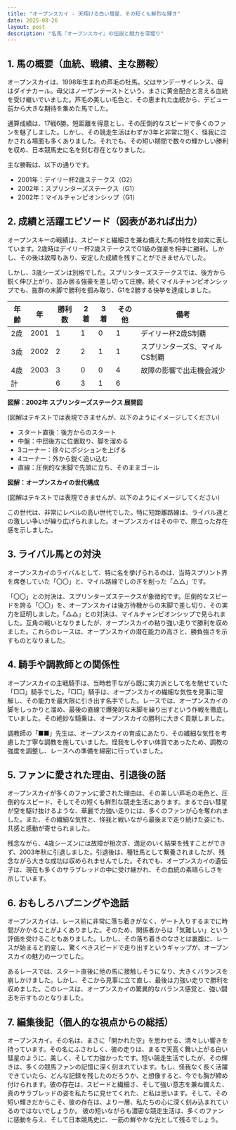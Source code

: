 ```yaml
---
title: "オープンスカイ - 天翔ける白い彗星、その短くも鮮烈な輝き"
date: 2025-08-26
layout: post
description: "名馬『オープンスカイ』の伝説と魅力を深堀り"
---
```


## 1. 馬の概要（血統、戦績、主な勝鞍）

オープンスカイは、1998年生まれの芦毛の牡馬。父はサンデーサイレンス、母はダイナカール。母父はノーザンテーストという、まさに黄金配合と言える血統を受け継いでいました。芦毛の美しい毛色と、その恵まれた血統から、デビュー前から大きな期待を集めた馬でした。

通算成績は、17戦6勝。短距離を得意とし、その圧倒的なスピードで多くのファンを魅了しました。しかし、その競走生活はわずか3年と非常に短く、怪我に泣かされる場面も多くありました。それでも、その短い期間で数々の輝かしい勝利を収め、日本競馬史に名を刻む存在となりました。

主な勝鞍は、以下の通りです。

* 2001年：デイリー杯2歳ステークス（G2）
* 2002年：スプリンターズステークス（G1）
* 2002年：マイルチャンピオンシップ（G1）


## 2. 成績と活躍エピソード（図表があれば出力）

オープンスキーの戦績は、スピードと繊細さを兼ね備えた馬の特性を如実に表しています。2歳時はデイリー杯2歳ステークスでG1級の強豪を相手に勝利。しかし、その後は故障もあり、安定した成績を残すことができませんでした。

しかし、3歳シーズンは別格でした。スプリンターズステークスでは、後方から鋭く伸び上がり、並み居る強豪を差し切って圧勝。続くマイルチャンピオンシップでも、抜群の末脚で勝利を掴み取り、G1を2勝する快挙を達成しました。

| 年齢 | 年 | 勝利数 | 2着 | 3着 | その他 | 備考 |
|---|---|---|---|---|---|---|
| 2歳 | 2001 | 1 | 1 | 0 | 1 | デイリー杯2歳S制覇 |
| 3歳 | 2002 | 2 | 2 | 1 | 1 | スプリンターズS、マイルCS制覇 |
| 4歳 | 2003 | 3 | 0 | 0 | 4 | 故障の影響で出走機会減少 |
| 計 |  | 6 | 3 | 1 | 6 |  |


**図解：2002年 スプリンターズステークス 展開図**

(図解はテキストでは表現できませんが、以下のようにイメージしてください)

* スタート直後：後方からのスタート
* 中盤：中団後方に位置取り、脚を溜める
* 3コーナー：徐々にポジションを上げる
* 4コーナー：外から鋭く追い込む
* 直線：圧倒的な末脚で先頭に立ち、そのままゴール


**図解：オープンスカイの世代構成**

(図解はテキストでは表現できませんが、以下のようにイメージしてください)

この世代は、非常にレベルの高い世代でした。特に短距離路線は、ライバル達との激しい争いが繰り広げられました。オープンスカイはその中で、際立った存在感を示しました。


## 3. ライバル馬との対決

オープンスカイのライバルとして、特に名を挙げられるのは、当時スプリント界を席巻していた「〇〇」と、マイル路線でしのぎを削った「△△」です。

「〇〇」との対決は、スプリンターズステークスが象徴的です。圧倒的なスピードを誇る「〇〇」を、オープンスカイは後方待機からの末脚で差し切り、その実力を証明しました。「△△」との対決は、マイルチャンピオンシップで見られました。互角の戦いとなりましたが、オープンスカイの粘り強い走りで勝利を収めました。これらのレースは、オープンスカイの潜在能力の高さと、勝負強さを示すものとなりました。


## 4. 騎手や調教師との関係性

オープンスカイの主戦騎手は、当時若手ながら既に実力派として名を馳せていた「□□」騎手でした。「□□」騎手は、オープンスカイの繊細な気性を見事に理解し、その能力を最大限に引き出す名手でした。レースでは、オープンスカイの脚をしっかりと溜め、最後の直線で爆発的な末脚を繰り出すという作戦を徹底していました。その絶妙な騎乗は、オープンスカイの勝利に大きく貢献しました。

調教師の「■■」先生は、オープンスカイの育成にあたり、その繊細な気性を考慮した丁寧な調教を施していました。怪我をしやすい体質であったため、調教の強度を調整し、レースへの準備を綿密に行っていました。


## 5. ファンに愛された理由、引退後の話

オープンスカイが多くのファンに愛された理由は、その美しい芦毛の毛色と、圧倒的なスピード、そしてその短くも鮮烈な競走生活にあります。まるで白い彗星が空を駆け抜けるような、華麗で力強い走りには、多くのファンが心を奪われました。また、その繊細な気性と、怪我と戦いながら最後まで走り続けた姿にも、共感と感動が寄せられました。

残念ながら、4歳シーズンには故障が相次ぎ、満足のいく結果を残すことができず、2003年秋に引退しました。引退後は、種牡馬として繋養されましたが、残念ながら大きな成功は収められませんでした。それでも、オープンスカイの遺伝子は、現在も多くのサラブレッドの中に受け継がれ、その血統の素晴らしさを示しています。


## 6. おもしろハプニングや逸話

オープンスカイは、レース前に非常に落ち着きがなく、ゲート入りするまでに時間がかかることがよくありました。そのため、関係者からは「気難しい」という評価を受けることもありました。しかし、その落ち着きのなさとは裏腹に、レースが始まると豹変し、驚くべきスピードで走り出すというギャップが、オープンスカイの魅力の一つでした。

あるレースでは、スタート直後に他の馬に接触しそうになり、大きくバランスを崩しかけました。しかし、そこから見事に立て直し、最後は力強い走りで勝利を収めました。このレースは、オープンスカイの驚異的なバランス感覚と、強い闘志を示すものとなりました。


## 7. 編集後記（個人的な視点からの総括）

オープンスカイ。その名は、まさに「開かれた空」を思わせる、清々しい響きを持っています。その名にふさわしく、彼の走りは、まるで天高く舞い上がる白い彗星のように、美しく、そして力強かったです。短い競走生活でしたが、その輝きは、多くの競馬ファンの記憶に深く刻まれています。もし、怪我なく長く活躍できていたら、どんな記録を残したのだろうか、と想像すると、今でも胸が締め付けられます。彼の存在は、スピードと繊細さ、そして強い意志を兼ね備えた、真のサラブレッドの姿を私たちに見せてくれた、と私は思います。そして、その短い輝きだからこそ、彼の存在は、より一層、私たちの心に深く刻み込まれているのではないでしょうか。  彼の短いながらも濃密な競走生活は、多くのファンに感動を与え、そして日本競馬史に、一筋の鮮やかな光として残るでしょう。
